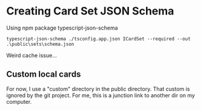 # Creating Card Set JSON Schema

Using npm package typescript-json-schema


```
typescript-json-schema ./tsconfig.app.json ICardSet --required --out .\public\sets\schema.json
```

Weird cache issue...

## Custom local cards

For now, I use a "custom" directory in the public directory. That custom is ignored by the git project. 
For me, this is a junction link to another dir on my computer. 
